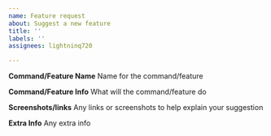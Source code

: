 ```yaml
---
name: Feature request
about: Suggest a new feature
title: ''
labels: ''
assignees: lightninq720

---
```


**Command/Feature Name**
Name for the command/feature

**Command/Feature Info**
What will the command/feature do

**Screenshots/links**
Any links or screenshots to help explain your suggestion

**Extra Info**
Any extra info
